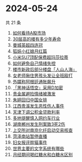 # 2024-05-24

共 21 条

<!-- BEGIN -->
<!-- 最后更新时间 Fri May 24 2024 18:08:48 GMT+0800 (China Standard Time) -->

1. [如何看待A股市场](https://www.zhihu.com/search?q=%E5%A6%82%E4%BD%95%E7%9C%8B%E5%BE%85A%E8%82%A1%E5%B8%82%E5%9C%BA)
1. [30层高的楼有多少年寿命](https://www.zhihu.com/search?q=30%E5%B1%82%E9%AB%98%E7%9A%84%E6%A5%BC%E6%9C%89%E5%A4%9A%E5%B0%91%E5%B9%B4%E5%AF%BF%E5%91%BD)
1. [曼城英超四连冠](https://www.zhihu.com/search?q=%E6%9B%BC%E5%9F%8E%E8%8B%B1%E8%B6%85%E5%9B%9B%E8%BF%9E%E5%86%A0)
1. [狐妖小红娘月红篇](https://www.zhihu.com/search?q=%E7%8B%90%E5%A6%96%E5%B0%8F%E7%BA%A2%E5%A8%98%E6%9C%88%E7%BA%A2%E7%AF%87)
1. [小米SU7顶配保费超玛莎拉蒂](https://www.zhihu.com/search?q=%E5%B0%8F%E7%B1%B3SU7%E9%A1%B6%E9%85%8D%E4%BF%9D%E8%B4%B9%E8%B6%85%E7%8E%9B%E8%8E%8E%E6%8B%89%E8%92%82)
1. [如何避免自己情绪失控](https://www.zhihu.com/search?q=%E5%A6%82%E4%BD%95%E9%81%BF%E5%85%8D%E8%87%AA%E5%B7%B1%E6%83%85%E7%BB%AA%E5%A4%B1%E6%8E%A7)
1. [楼市新政后部分楼盘「人山人海」](https://www.zhihu.com/search?q=%E6%A5%BC%E5%B8%82%E6%96%B0%E6%94%BF%E5%90%8E%E9%83%A8%E5%88%86%E6%A5%BC%E7%9B%98%E3%80%8C%E4%BA%BA%E5%B1%B1%E4%BA%BA%E6%B5%B7%E3%80%8D)
1. [女老师揪住男孩头发让全班殴打](https://www.zhihu.com/search?q=%E5%A5%B3%E8%80%81%E5%B8%88%E6%8F%AA%E4%BD%8F%E7%94%B7%E5%AD%A9%E5%A4%B4%E5%8F%91%E8%AE%A9%E5%85%A8%E7%8F%AD%E6%AE%B4%E6%89%93)
1. [外媒称阿根廷通胀飙升](https://www.zhihu.com/search?q=%E5%A4%96%E5%AA%92%E7%A7%B0%E9%98%BF%E6%A0%B9%E5%BB%B7%E9%80%9A%E8%83%80%E9%A3%99%E5%8D%87)
1. [「黑神话悟空」采用D加密](https://www.zhihu.com/search?q=%E3%80%8C%E9%BB%91%E7%A5%9E%E8%AF%9D%E6%82%9F%E7%A9%BA%E3%80%8D%E9%87%87%E7%94%A8D%E5%8A%A0%E5%AF%86)
1. [贵金属避险情绪被激发](https://www.zhihu.com/search?q=%E8%B4%B5%E9%87%91%E5%B1%9E%E9%81%BF%E9%99%A9%E6%83%85%E7%BB%AA%E8%A2%AB%E6%BF%80%E5%8F%91)
1. [朱婷回归中国女排](https://www.zhihu.com/search?q=%E6%9C%B1%E5%A9%B7%E5%9B%9E%E5%BD%92%E4%B8%AD%E5%9B%BD%E5%A5%B3%E6%8E%92)
1. [江西贵溪发生恶性伤人事件](https://www.zhihu.com/search?q=%E6%B1%9F%E8%A5%BF%E8%B4%B5%E6%BA%AA%E5%8F%91%E7%94%9F%E6%81%B6%E6%80%A7%E4%BC%A4%E4%BA%BA%E4%BA%8B%E4%BB%B6)
1. [天津下调公积金贷款利率](https://www.zhihu.com/search?q=%E5%A4%A9%E6%B4%A5%E4%B8%8B%E8%B0%83%E5%85%AC%E7%A7%AF%E9%87%91%E8%B4%B7%E6%AC%BE%E5%88%A9%E7%8E%87)
1. [多地提醒慎入网约车行业](https://www.zhihu.com/search?q=%E5%A4%9A%E5%9C%B0%E6%8F%90%E9%86%92%E6%85%8E%E5%85%A5%E7%BD%91%E7%BA%A6%E8%BD%A6%E8%A1%8C%E4%B8%9A)
1. [湖南郴州发生刑案致3死2伤](https://www.zhihu.com/search?q=%E6%B9%96%E5%8D%97%E9%83%B4%E5%B7%9E%E5%8F%91%E7%94%9F%E5%88%91%E6%A1%88%E8%87%B43%E6%AD%BB2%E4%BC%A4)
1. [上交所对南京化纤启动交易核查](https://www.zhihu.com/search?q=%E4%B8%8A%E4%BA%A4%E6%89%80%E5%AF%B9%E5%8D%97%E4%BA%AC%E5%8C%96%E7%BA%A4%E5%90%AF%E5%8A%A8%E4%BA%A4%E6%98%93%E6%A0%B8%E6%9F%A5)
1. [菏泽南站暂停直播](https://www.zhihu.com/search?q=%E8%8F%8F%E6%B3%BD%E5%8D%97%E7%AB%99%E6%9A%82%E5%81%9C%E7%9B%B4%E6%92%AD)
1. [妇女报评胖猫事件](https://www.zhihu.com/search?q=%E5%A6%87%E5%A5%B3%E6%8A%A5%E8%AF%84%E8%83%96%E7%8C%AB%E4%BA%8B%E4%BB%B6)
1. [世界主要的文字系统有哪些](https://www.zhihu.com/search?q=%E4%B8%96%E7%95%8C%E4%B8%BB%E8%A6%81%E7%9A%84%E6%96%87%E5%AD%97%E7%B3%BB%E7%BB%9F%E6%9C%89%E5%93%AA%E4%BA%9B)
1. [月经期间喝红糖水和白糖水区别](https://www.zhihu.com/search?q=%E6%9C%88%E7%BB%8F%E6%9C%9F%E9%97%B4%E5%96%9D%E7%BA%A2%E7%B3%96%E6%B0%B4%E5%92%8C%E7%99%BD%E7%B3%96%E6%B0%B4%E5%8C%BA%E5%88%AB)

<!-- END -->
